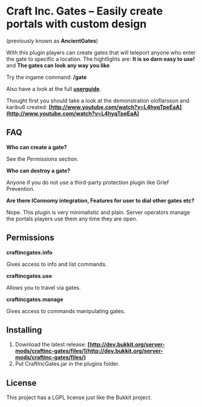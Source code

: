 # Craft Inc. Gates – Easily create portals with custom design

(previously known as __AncientGates__)

With this plugin players can create gates that will teleport anyone who enter the gate to specific a location.
The hightlights are: __It is so darn easy to use!__ and __The gates can look any way you like__

Try the ingame command: __/gate__

Also have a look at the full __[userguide](http://www.craftinc.de/blog/?p=255)__.

Thought first you should take a look at the demonstration oloflarsson and karibu6 created:
__[http://www.youtube.com/watch?v=L4hyqTpeEaA](http://www.youtube.com/watch?v=L4hyqTpeEaA)__


## FAQ

__Who can create a gate?__

See the _Permissions_ section.

__Who can destroy a gate?__

Anyone if you do not use a third-party protection plugin like Grief Prevention.

__Are there IConnomy integration, Features for user to dial other gates etc?__

Nope. This plugin is very minimalistic and plain. Server operators manage the portals players use them any time they are open.

## Permissions

 __craftincgates.info__

 Gives access to info and list commands.

  __craftincgates.use__

 Allows you to travel via gates.

  __craftincgates.manage__

 Gives access to commands manipulating gates.

## Installing

1. Download the latest release: __[http://dev.bukkit.org/server-mods/craftinc-gates/files/](http://dev.bukkit.org/server-mods/craftinc-gates/files/)__
2. Put CraftIncGates.jar in the plugins folder.

## License

This project has a LGPL license just like the Bukkit project.
